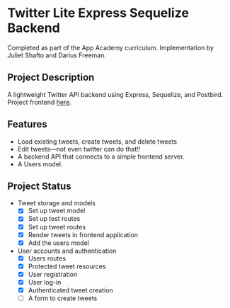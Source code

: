 # Twitter Lite Express Sequelize Backend
Completed as part of the App Academy curriculum. Implementation by Juliet Shafto and Darius Freeman.

## Project Description
A lightweight Twitter API backend using Express, Sequelize, and Postbird. Project frontend [here](https://github.com/jshafto/twitter-lite-frontend).

## Features
- Load existing tweets, create tweets, and delete tweets
- Edit tweets—not even twitter can do that!!
- A backend API that connects to a simple frontend server.
- A Users model.

## Project Status
- Tweet storage and models
    - [x] Set up tweet model
    - [x] Set up test routes
    - [x] Set up tweet routes
    - [x] Render tweets in frontend application
    - [x] Add the users model
- User accounts and authentication
    - [x] Users routes
    - [x] Protected tweet resources
    - [x] User registration
    - [x] User log-in
    - [x] Authenticated tweet creation
    - [ ] A form to create tweets
